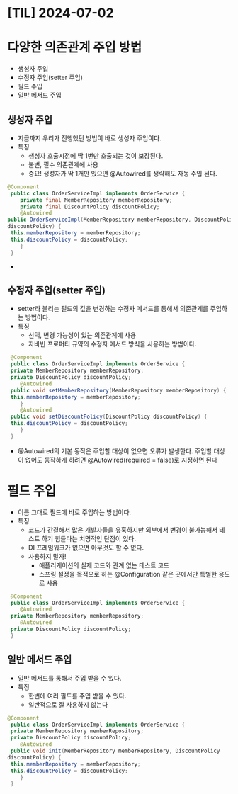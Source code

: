 # [TIL] 2024-07-02

# 다양한 의존관계 주입 방법
- 생성자 주입
- 수정자 주입(setter 주입)
- 필드 주입
- 일반 메서드 주입

## 생성자 주입
- 지금까지 우리가 진행했던 방법이 바로 생성자 주입이다.
- 특징
    - 생성자 호출시점에 딱 1번만 호출되는 것이 보장된다.
    - 불변, 필수 의존관계에 사용
    - 중요! 생성자가 딱 1개만 있으면 @Autowired를 생략해도 자동 주입 된다.

```java
@Component
 public class OrderServiceImpl implements OrderService {
    private final MemberRepository memberRepository;
    private final DiscountPolicy discountPolicy;
    @Autowired
public OrderServiceImpl(MemberRepository memberRepository, DiscountPolicy 
discountPolicy) {
 this.memberRepository = memberRepository;
 this.discountPolicy = discountPolicy;
    }
 }
```
- 
## 수정자 주입(setter 주입)
- setter라 불리는 필드의 값을 변경하는 수정자 메서드를 통해서 의존관계를 주입하는 방법이다.
- 특징
    - 선택, 변경 가능성이 있는 의존관계에 사용
    - 자바빈 프로퍼티 규약의 수정자 메서드 방식을 사용하는 방법이다.
```java
 @Component
 public class OrderServiceImpl implements OrderService {
 private MemberRepository memberRepository;
 private DiscountPolicy discountPolicy;
    @Autowired
 public void setMemberRepository(MemberRepository memberRepository) {
 this.memberRepository = memberRepository;
    }
    @Autowired
 public void setDiscountPolicy(DiscountPolicy discountPolicy) {
 this.discountPolicy = discountPolicy;
    }
 }
```
- @Autowired의 기본 동작은 주입할 대상이 없으면 오류가 발생한다. 주입할 대상이 없어도 동작하게 하려면 
@Autowired(required = false)로 지정하면 된다

# 필드 주입
- 이름 그대로 필드에 바로 주입하는 방법이다.
- 특징
    - 코드가 간결해서 많은 개발자들을 유혹하지만 외부에서 변경이 불가능해서 테스트 하기 힘들다는 치명적인 단점이 있다.
    - DI 프레임워크가 없으면 아무것도 할 수 없다.
    - 사용하지 말자!
        - 애플리케이션의 실제 코드와 관계 없는 테스트 코드
        - 스프링 설정을 목적으로 하는 @Configuration 같은 곳에서만 특별한 용도로 사용
```java
 @Component
 public class OrderServiceImpl implements OrderService {
    @Autowired
 private MemberRepository memberRepository;
    @Autowired
 private DiscountPolicy discountPolicy;
 }
```

## 일반 메서드 주입
- 일반 메서드를 통해서 주입 받을 수 있다.
- 특징
    - 한번에 여러 필드를 주입 받을 수 있다.
    - 일반적으로 잘 사용하지 않는다
```java
@Component
 public class OrderServiceImpl implements OrderService {
 private MemberRepository memberRepository;
 private DiscountPolicy discountPolicy;
    @Autowired
 public void init(MemberRepository memberRepository, DiscountPolicy 
discountPolicy) {
 this.memberRepository = memberRepository;
 this.discountPolicy = discountPolicy;
    }
 }
```